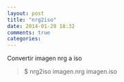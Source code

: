 ```yaml
---
layout: post
title: "nrg2iso"
date: 2014-01-29 18:32
comments: true
categories: 
---
```

Convertir imagen nrg a iso

>$ nrg2iso imagen.nrg imagen.iso


